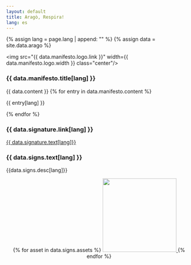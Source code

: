 ```yaml
---
layout: default
title: Aragò, Respira! 
lang: es
---
```


{% assign lang = page.lang | append: "" %}
{% assign data = site.data.arago %}


<img src="{{ data.manifesto.logo.link }}" width={{ data.manifesto.logo.width }} class="center"/>

### {{ data.manifesto.title[lang] }}
{{ data.content }}
{% for entry in data.manifesto.content %}
  <p>{{ entry[lang] }}</p>
{% endfor %}

### {{ data.signature.link[lang] }}

<a href="{{ data.signature.link.url }}">{{ data.signature.text[lang]}}</a>

### {{ data.signs.text[lang] }}
<p> {{data.signs.desc[lang]}} </p>

<p style="text-align:center;">
{% for asset in data.signs.assets %}
  <a class="flyer" href="{{ asset.pdf }}">
    <img 
      src="{{ asset.img }}" 
      width=200
    />
  </a>
{% endfor %}
</p>
